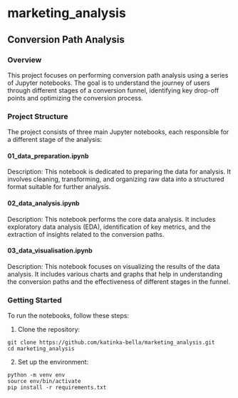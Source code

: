 # marketing_analysis

## Conversion Path Analysis 
### Overview
This project focuses on performing conversion path analysis using a series of Jupyter notebooks. The goal is to understand the journey of users through different stages of a conversion funnel, identifying key drop-off points and optimizing the conversion process.

### Project Structure
The project consists of three main Jupyter notebooks, each responsible for a different stage of the analysis:

#### 01_data_preparation.ipynb

Description: This notebook is dedicated to preparing the data for analysis. It involves cleaning, transforming, and organizing raw data into a structured format suitable for further analysis.

#### 02_data_analysis.ipynb

Description: This notebook performs the core data analysis. It includes exploratory data analysis (EDA), identification of key metrics, and the extraction of insights related to the conversion paths.

#### 03_data_visualisation.ipynb

Description: This notebook focuses on visualizing the results of the data analysis. It includes various charts and graphs that help in understanding the conversion paths and the effectiveness of different stages in the funnel.


### Getting Started
To run the notebooks, follow these steps:

1. Clone the repository:

```
git clone https://github.com/katinka-bella/marketing_analysis.git
cd marketing_analysis
``` 

2. Set up the environment:

```
python -m venv env
source env/bin/activate
pip install -r requirements.txt
```
